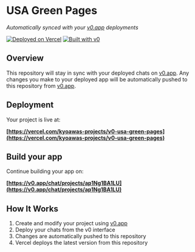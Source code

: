 # USA Green Pages

*Automatically synced with your [v0.app](https://v0.app) deployments*

[![Deployed on Vercel](https://img.shields.io/badge/Deployed%20on-Vercel-black?style=for-the-badge&logo=vercel)](https://vercel.com/kyoawas-projects/v0-usa-green-pages)
[![Built with v0](https://img.shields.io/badge/Built%20with-v0.app-black?style=for-the-badge)](https://v0.app/chat/projects/ap1Ng1BA1LU)

## Overview

This repository will stay in sync with your deployed chats on [v0.app](https://v0.app).
Any changes you make to your deployed app will be automatically pushed to this repository from [v0.app](https://v0.app).

## Deployment

Your project is live at:

**[https://vercel.com/kyoawas-projects/v0-usa-green-pages](https://vercel.com/kyoawas-projects/v0-usa-green-pages)**

## Build your app

Continue building your app on:

**[https://v0.app/chat/projects/ap1Ng1BA1LU](https://v0.app/chat/projects/ap1Ng1BA1LU)**

## How It Works

1. Create and modify your project using [v0.app](https://v0.app)
2. Deploy your chats from the v0 interface
3. Changes are automatically pushed to this repository
4. Vercel deploys the latest version from this repository